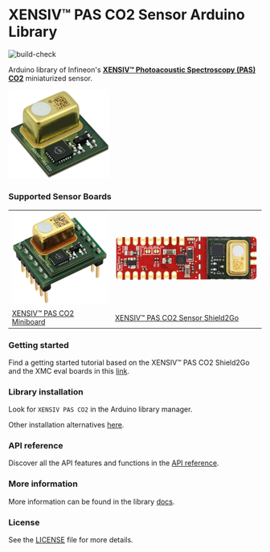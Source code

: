 # XENSIV™ PAS CO2 Sensor Arduino Library

![build-check](https://github.com/Infineon/arduino-pas-co2-sensor/actions/workflows/build-check.yml/badge.svg)

Arduino library of Infineon's [**XENSIV™ Photoacoustic Spectroscopy (PAS) CO2**](https://www.infineon.com/cms/en/product/sensor/co2-sensors/) miniaturized sensor.

<img src="docs/img/pas-co2-module.png" width=200>

### Supported Sensor Boards

<table>
    <tr>
        <td><img src="docs/img/pas-co2-miniboard.png" width="200"></td>
        <td><img src="docs/img/pas-co2-s2go-front.png" width="300"></td>
    </tr>
    <tr>
        <td style="test-align : center"><a href="https://arduino-pas-co2-sensor.readthedocs.io/en/latest/hw-platforms.html#xensiv-pas-co2-miniboard">XENSIV™ PAS CO2 Miniboard</a></td>
        <td style="test-align : center"><a href="https://arduino-pas-co2-sensor.readthedocs.io/en/latest/hw-platforms.html#xensiv-pas-co2-sensor-shield2go">XENSIV™ PAS CO2 Sensor Shield2Go</a></td>
    </tr>
</table>

### Getting started

Find a getting started tutorial based on the XENSIV™ PAS CO2 Shield2Go and the XMC eval boards in this [link](https://arduino-pas-co2-sensor.readthedocs.io/en/latest/getting-started.html).

### Library installation

Look for ```XENSIV PAS CO2``` in the Arduino library manager.

Other installation alternatives [here](https://arduino-pas-co2-sensor.readthedocs.io/en/latest/lib-install.html).

### API reference

Discover all the API features and functions in the [API reference](https://arduino-pas-co2-sensor.readthedocs.io/en/latest/api-ref.html).

### More information

More information can be found in the library [docs](https://arduino-pas-co2-sensor.readthedocs.io/en/latest/index.html).
  
### License

See the [LICENSE](LICENSE.md) file for more details.


